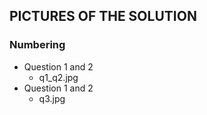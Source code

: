 ## PICTURES OF THE SOLUTION

### Numbering
- Question 1 and 2 
  - q1_q2.jpg
- Question 1 and 2 
  - q3.jpg
  
 